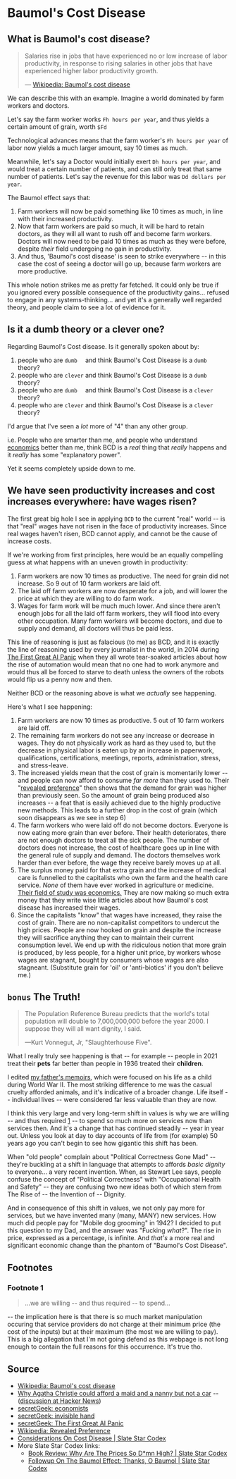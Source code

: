 ﻿# Baumol's Cost Disease

## What is Baumol's cost disease?

> Salaries rise in jobs that have experienced no or low increase of labor productivity, in response to rising salaries in other jobs that have experienced higher labor productivity growth.
>
> &mdash; [Wikipedia: Baumol's cost disease](https://en.wikipedia.org/wiki/Baumol%27s_cost_disease)

We can describe this with an example. Imagine a world dominated by farm workers and doctors.

Let's say the farm worker works `Fh hours per year`, and thus yields a certain amount of grain, worth `$Fd`

Technological advances means that the farm worker's `Fh hours per year` of labor now yields a much larger amount, say 10 times as much.

Meanwhile, let's say a Doctor would initially exert `Dh hours per year`, and would treat a certain number of patients, and can still only treat that same number of patients. Let's say the revenue for this labor was `Dd dollars per year`.

The Baumol effect says that:

1. Farm workers will now be paid something like 10 times as much, in line with their increased productivity.
2. Now that farm workers are paid so much, it will be hard to retain doctors, as they will all want to rush off and become farm workers. Doctors will now need to be paid 10 times as much as they were before, despite *their* field undergoing no gain in productivity.
3. And thus, 'Baumol's cost disease' is seen to strike everywhere -- in this case the cost of seeing a doctor will go up, because farm workers are more productive.

This whole notion strikes me as pretty far fetched. It could only be true if you ignored every possible consequence of the productivity gains... refused to engage in any systems-thinking... and yet it's a generally well regarded theory, and people claim to see a lot of evidence for it.

## Is it a dumb theory or a clever one?

Regarding Baumol's Cost disease. Is it generally spoken about by:

1. people who are `dumb  ` and think Baumol's Cost Disease is a `dumb  ` theory?
2. people who are `clever` and think Baumol's Cost Disease is a `dumb  ` theory?
3. people who are `dumb  ` and think Baumol's Cost Disease is a `clever` theory?
4. people who are `clever` and think Baumol's Cost Disease is a `clever` theory?

I'd argue that I've seen a *lot* more of "4" than any other group.

i.e. People who are smarter than me, and people who understand [economics](https://wiki.secretgeek.net/economists) better than me, think BCD is a *real* thing that *really* happens and it *really* has some "explanatory power".

Yet it seems completely upside down to me.

## We have seen productivity increases and cost increases everywhere: have wages risen?

The first great big hole I see in applying `BCD` to the current "real" world -- is that "real" wages have not risen in the face of productivity increases. Since real wages haven't risen, BCD cannot apply, and cannot be the cause of increase costs.

If we're working from first principles, here would be an equally compelling guess at what happens with an uneven growth in productivity:

1. Farm workers are now 10 times as productive. The need for grain did not increase. So 9 out of 10 farm workers are laid off.
2. The laid off farm workers are now desperate for a job, and will lower the price at which they are willing to do farm work.
3. Wages for farm work will be much much lower. And since there aren't enough jobs for all the laid off farm workers, they will flood into every other occupation. Many farm workers will become doctors, and due to supply and demand, all doctors will thus be paid less.

This line of reasoning is just as falacious (to me) as BCD, and it is exactly the line of reasoning used by every journalist in the world, in 2014 during [The First Great AI Panic](https://wiki.secretgeek.net/ai-panic) when they all wrote tear-soaked articles about how the rise of automation would mean that no one had to work anymore and would thus all be forced to starve to death unless the owners of the robots would flip us a penny now and then.

Neither BCD or the reasoning above is what we *actually* see happening.

Here's what I see happening:

1. Farm workers are now 10 times as productive. 5 out of 10 farm workers are laid off.
2. The remaining farm workers do not see any increase or decrease in wages. They do not physically work as hard as they used to, but the decrease in physical labor is eaten up by an increase in paperwork, qualifications, certifications, meetings, reports, administration, stress, and stress-leave.
3. The increased yields mean that the cost of grain is momentarily lower -- and people can now afford to consume *far more* than they used to. Their "[revealed preference](https://en.wikipedia.org/wiki/Revealed_preference)" then shows that the demand for grain was higher than previously seen. So the amount of grain being produced also increases -- a feat that is easily achieved due to the highly productive new methods. This leads to a further drop in the cost of grain (which soon disappears as we see in step 6)
4. The farm workers who were laid off do not become doctors. Everyone is now eating more grain than ever before. Their health deteriorates, there are not enough doctors to treat all the sick people. The number of doctors does not increase, the cost of healthcare goes up in line with the general rule of supply and demand. The doctors themselves work harder than ever before, the wage they receive barely moves up at all.
5. The surplus money paid for that extra grain and the increase of medical care is funnelled to the capitalists who own the farm and the health care service. *None* of them have ever worked in agriculture or medicine. [Their field of study was economics.](https://wiki.secretgeek.net/economists) They are now making so much extra money that they write wise little articles about how Baumol's cost disease has increased their wages.
6. Since the capitalists "know" that wages have increased, they raise the cost of grain. There are no non-capitalist competitors to undercut the high prices. People are now hooked on grain and despite the increase they will sacrifice anything they can to maintain their current consumption level. We end up with the ridiculous notion that more grain is produced, by less people, for a higher unit price, by workers whose wages are stagnant, bought by consumers whose wages are also stagneant. (Substitute grain for 'oil' or 'anti-biotics' if you don't believe me.)

## `bonus` The Truth!

> The Population Reference Bureau predicts that the world's total population will double to 7,000,000,000 before the year 2000. I suppose they will all want dignity, I said.
>
> &mdash;Kurt Vonnegut, Jr, "Slaughterhouse Five".

What I really truly see happening is that -- for example -- people in 2021 treat their **pets** far better than people in 1936 treated their **children**.

I edited [my father's memoirs](https://secretgeek.net/lca), which were focused on his life as a child during World War II. The most striking difference to me was the casual cruelty afforded animals, and it's indicative of a broader change. Life itself -- individual lives -- were considered far less valuable than they are now.

I think this very large and very long-term shift in values is why we are willing -- and thus required [1](#footnote-1) -- to spend so much more on services now than services then. And it's a change that has continued steadily -- year in year out. Unless you look at day to day accounts of life from (for example) 50 years ago you can't begin to see how gigantic this shift has been.

When "old people" complain about "Political Correctness Gone Mad" -- they're buckling at a shift in language that attempts to affords *basic dignity* to everyone... a very recent invention. When, as Stewart Lee says, people confuse the concept of "Political Correctness" with "Occupational Health and Safety" -- they are confusing two new ideas both of which stem from The Rise of -- the Invention of -- Dignity.

And in consequence of this shift in values, we not only pay more for services, but we have invented many (many, MANY) new services. How much did people pay for "Mobile dog grooming" in 1942? I decided to put this question to my Dad, and the answer was "Fucking *what*?". The rise in price, expressed as a percentage, is infinite. And *that's* a more real and significant economic change than the phantom of "Baumol's Cost Disease".

## Footnotes

### Footnote 1

> ...we are willing -- and thus required -- to spend...

-- the implication here is that there is so much market manipulation occuring that service providers do not charge at their minimum price (the cost of the inputs) but at their maximum (the most we are willing to pay). This is a big allegation that I'm not going defend as this webpage is not long enough to contain the full reasons for this occurrence. It's true tho.

## Source

- [Wikipedia: Baumol's cost disease](https://en.wikipedia.org/wiki/Baumol%27s_cost_disease)
- [Why Agatha Christie could afford a maid and a nanny but not a car](https://fullstackeconomics.com/why-agatha-christie-could-afford-a-maid-and-a-nanny-but-not-a-car/) -- ([discussion at Hacker News](https://news.ycombinator.com/item?id=30080523))
- [secretGeek: economists](https://wiki.secretgeek.net/economists)
- [secretGeek: invisible hand](https://wiki.secretgeek.net/invisible-hand)
- [secretGeek: The First Great AI Panic](https://wiki.secretgeek.net/ai-panic)
- [Wikipedia: Revealed Preference](https://en.wikipedia.org/wiki/Revealed_preference)
- [Considerations On Cost Disease | Slate Star Codex](https://slatestarcodex.com/2017/02/09/considerations-on-cost-disease/)
- More Slate Star Codex links:
  - [Book Review: Why Are The Prices So D*mn High? | Slate Star Codex](https://slatestarcodex.com/2019/06/10/book-review-the-prices-are-too-dmn-high/)
  - [Followup On The Baumol Effect: Thanks, O Baumol | Slate Star Codex](https://slatestarcodex.com/2019/06/17/followup-on-the-baumol-effect-thanks-o-baumol/)